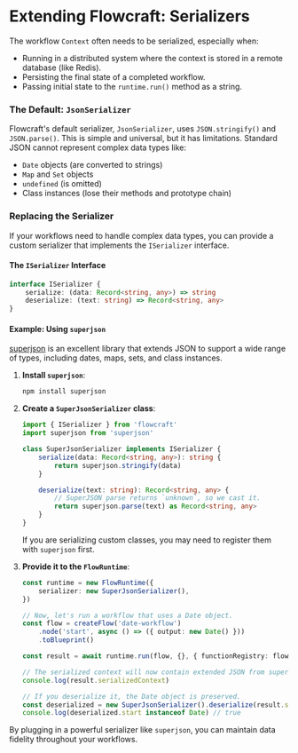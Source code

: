 # Extending Flowcraft: Serializers

The workflow `Context` often needs to be serialized, especially when:
-   Running in a distributed system where the context is stored in a remote database (like Redis).
-   Persisting the final state of a completed workflow.
-   Passing initial state to the `runtime.run()` method as a string.

### The Default: `JsonSerializer`

Flowcraft's default serializer, `JsonSerializer`, uses `JSON.stringify()` and `JSON.parse()`. This is simple and universal, but it has limitations. Standard JSON cannot represent complex data types like:

-   `Date` objects (are converted to strings)
-   `Map` and `Set` objects
-   `undefined` (is omitted)
-   Class instances (lose their methods and prototype chain)

### Replacing the Serializer

If your workflows need to handle complex data types, you can provide a custom serializer that implements the `ISerializer` interface.

#### The `ISerializer` Interface

```typescript
interface ISerializer {
	serialize: (data: Record<string, any>) => string
	deserialize: (text: string) => Record<string, any>
}
```

#### Example: Using `superjson`

[superjson](https://www.npmjs.com/package/superjson) is an excellent library that extends JSON to support a wide range of types, including dates, maps, sets, and class instances.

1.  **Install `superjson`**:
	```bash
	npm install superjson
	```

2.  **Create a `SuperJsonSerializer` class**:
	```typescript
	import { ISerializer } from 'flowcraft'
	import superjson from 'superjson'

	class SuperJsonSerializer implements ISerializer {
		serialize(data: Record<string, any>): string {
			return superjson.stringify(data)
		}

		deserialize(text: string): Record<string, any> {
			// SuperJSON parse returns `unknown`, so we cast it.
			return superjson.parse(text) as Record<string, any>
		}
	}
	```
	If you are serializing custom classes, you may need to register them with `superjson` first.

3.  **Provide it to the `FlowRuntime`**:
	```typescript
	const runtime = new FlowRuntime({
		serializer: new SuperJsonSerializer(),
	})

	// Now, let's run a workflow that uses a Date object.
	const flow = createFlow('date-workflow')
		.node('start', async () => ({ output: new Date() }))
		.toBlueprint()

	const result = await runtime.run(flow, {}, { functionRegistry: flow.getFunctionRegistry() })

	// The serialized context will now contain extended JSON from superjson.
	console.log(result.serializedContext)

	// If you deserialize it, the Date object is preserved.
	const deserialized = new SuperJsonSerializer().deserialize(result.serializedContext)
	console.log(deserialized.start instanceof Date) // true
	```

By plugging in a powerful serializer like `superjson`, you can maintain data fidelity throughout your workflows.

